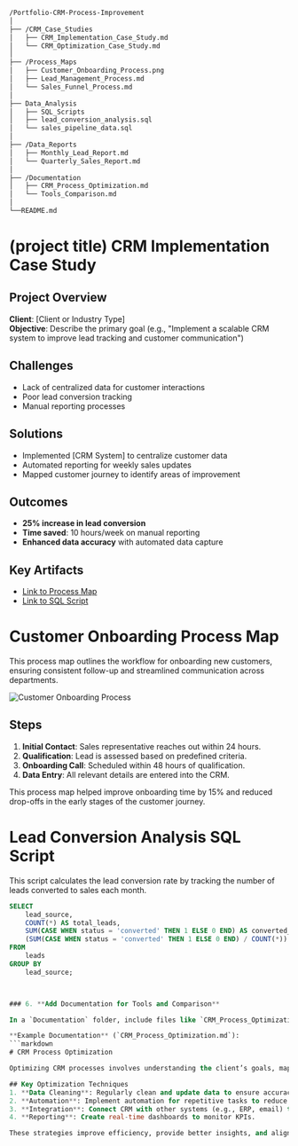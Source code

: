 ```bash
/Portfolio-CRM-Process-Improvement
│ 
├── /CRM_Case_Studies
│   ├── CRM_Implementation_Case_Study.md
│   └── CRM_Optimization_Case_Study.md
│
├── /Process_Maps
│   ├── Customer_Onboarding_Process.png
│   ├── Lead_Management_Process.md
│   └── Sales_Funnel_Process.md
│
├── Data_Analysis
│   ├── SQL_Scripts
│   ├── lead_conversion_analysis.sql
│   └── sales_pipeline_data.sql
│
├── /Data_Reports
│   ├── Monthly_Lead_Report.md
│   └── Quarterly_Sales_Report.md
│
├── /Documentation
│   ├── CRM_Process_Optimization.md
│   └── Tools_Comparison.md
│
└──README.md
```



# (project title) CRM Implementation Case Study

## Project Overview
**Client**: [Client or Industry Type]  
**Objective**: Describe the primary goal (e.g., "Implement a scalable CRM system to improve lead tracking and customer communication")

## Challenges
- Lack of centralized data for customer interactions
- Poor lead conversion tracking
- Manual reporting processes

## Solutions
- Implemented [CRM System] to centralize customer data
- Automated reporting for weekly sales updates
- Mapped customer journey to identify areas of improvement

## Outcomes
- **25% increase in lead conversion**
- **Time saved**: 10 hours/week on manual reporting
- **Enhanced data accuracy** with automated data capture

## Key Artifacts
- [Link to Process Map](../Process_Maps/Customer_Onboarding_Process.png)
- [Link to SQL Script](../Data_Analysis/SQL_Scripts/lead_conversion_analysis.sql)


# Customer Onboarding Process Map

This process map outlines the workflow for onboarding new customers, ensuring consistent follow-up and streamlined communication across departments.

![Customer Onboarding Process](Customer_Onboarding_Process.png)

## Steps
1. **Initial Contact**: Sales representative reaches out within 24 hours.
2. **Qualification**: Lead is assessed based on predefined criteria.
3. **Onboarding Call**: Scheduled within 48 hours of qualification.
4. **Data Entry**: All relevant details are entered into the CRM.

This process map helped improve onboarding time by 15% and reduced drop-offs in the early stages of the customer journey.


# Lead Conversion Analysis SQL Script

This script calculates the lead conversion rate by tracking the number of leads converted to sales each month.

```sql
SELECT 
    lead_source,
    COUNT(*) AS total_leads,
    SUM(CASE WHEN status = 'converted' THEN 1 ELSE 0 END) AS converted_leads,
    (SUM(CASE WHEN status = 'converted' THEN 1 ELSE 0 END) / COUNT(*)) * 100 AS conversion_rate
FROM
    leads
GROUP BY
    lead_source;



### 6. **Add Documentation for Tools and Comparison**

In a `Documentation` folder, include files like `CRM_Process_Optimization.md` that describe how you approach process optimization within a CRM, or `Tools_Comparison.md` comparing different CRM tools based on client needs. 

**Example Documentation** (`CRM_Process_Optimization.md`):
```markdown
# CRM Process Optimization

Optimizing CRM processes involves understanding the client’s goals, mapping out existing workflows, and identifying areas for improvement.

## Key Optimization Techniques
1. **Data Cleaning**: Regularly clean and update data to ensure accuracy.
2. **Automation**: Implement automation for repetitive tasks to reduce manual workload.
3. **Integration**: Connect CRM with other systems (e.g., ERP, email) to centralize data.
4. **Reporting**: Create real-time dashboards to monitor KPIs.

These strategies improve efficiency, provide better insights, and align CRM usage with business goals.
